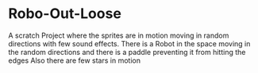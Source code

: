 # Robo-Out-Loose
A scratch Project where the sprites are in motion moving in random directions with few sound effects.
There is a Robot in the space moving in the random directions and there is a paddle preventing it from hitting the edges
Also there are few stars in motion
